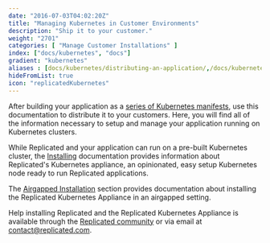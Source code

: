 ```yaml
---
date: "2016-07-03T04:02:20Z"
title: "Managing Kubernetes in Customer Environments"
description: "Ship it to your customer."
weight: "2701"
categories: [ "Manage Customer Installations" ]
index: ["docs/kubernetes", "docs"]
gradient: "kubernetes"
aliases : [docs/kubernetes/distributing-an-application/,/docs/kubernetes/packaging-an-application/]
hideFromList: true
icon: "replicatedKubernetes"
---
```


After building your application as a [series of Kubernetes manifests](/docs/kubernetes/customer-installations/overview), use this documentation to distribute it to your customers. Here, you will find all of the information necessary to setup and manage your application running on Kubernetes clusters.

While Replicated and your application can run on a pre-built Kubernetes cluster, the [Installing](/docs/kubernetes/customer-installations/installing) documentation provides information about Replicated's Kubernetes appliance, an opinionated, easy setup Kubernetes node ready to run Replicated applications.

The [Airgapped Installation](/docs/kubernetes/customer-installations/airgapped-installations) section provides documentation about installing the Replicated Kubernetes Appliance in an airgapped setting.

Help installing Replicated and the Replicated Kubernetes Appliance is available through the [Replicated community](https://help.replicated.com/community/) or via email at [contact@replicated.com](mailto:contact@replicated.com).
